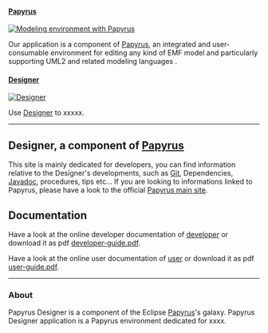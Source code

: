 #### [Papyrus][epapyrus]

[![Modeling environment with Papyrus](images/carousel/carousel-papyrus.png)][epapyrus]

Our application is a component of [Papyrus][epapyrus], an integrated and user-consumable environment for editing any kind of EMF model and particularly supporting UML2 and related modeling languages .

[epapyrus]: https://www.eclipse.org/papyrus/


#### [Designer][edesigner]

[![Designer](images/carousel/carousel-papyrus.png)][edesigner]

Use [Designer][edesigner] to xxxxx.


[edesigner]: http://www.eclipse.org/papyrus/components/designer/


---


## Designer, a component of [Papyrus][papyrus]


This site is mainly dedicated for developers, you can find information relative to the Designer's developments, such as [Git][egit], Dependencies, [Javadoc][ejavadoc], procedures, tips etc...
If you are looking to informations linked to Papyrus, please have a look to the official [Papyrus main site][papyrus].


## Documentation

Have a look at the online developer documentation of [developer][devhome] or download it as pdf [developer-guide.pdf][developer-guide.pdf].

Have a look at the online user documentation of [user][userhome] or download it as pdf [user-guide.pdf][user-guide.pdf].

[devhome]: ./developer/index.html
[developer-guide.pdf]: ./pdf/developer-guide.pdf
[userhome]: ./user/index.html
[user-guide.pdf]: ./pdf/user-guide.pdf
[ejavadoc]: ./xref/
[egit]: ./source-repository.html


---


### About

Papyrus Designer is a component of the Eclipse [Papyrus][papyrus]'s galaxy. Papyrus Designer application is a Papyrus environment dedicated for xxxx.

[papyrus]: https://eclipse.org/papyrus/
